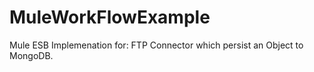 # MuleWorkFlowExample
Mule ESB Implemenation for: FTP Connector which persist an Object to MongoDB.
